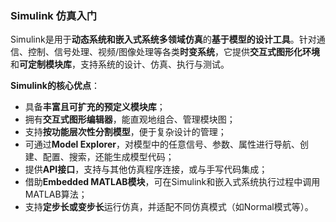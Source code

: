 ### Simulink 仿真入门

Simulink是用于**动态系统和嵌入式系统多领域仿真**的**基于模型的设计工具**。针对通信、控制、信号处理、视频/图像处理等各类**时变系统**，它提供**交互式图形化环境**和**可定制模块库**，支持系统的设计、仿真、执行与测试。

**Simulink的核心优点**：

- 具备**丰富且可扩充的预定义模块库**；
- 拥有**交互式图形编辑器**，能直观地组合、管理模块图；
- 支持**按功能层次性分割模型**，便于复杂设计的管理；
- 可通过**Model Explorer**，对模型中的任意信号、参数、属性进行导航、创建、配置、搜索，还能生成模型代码；
- 提供**API接口**，支持与其他仿真程序连接，或与手写代码集成；
- 借助**Embedded MATLAB模块**，可在Simulink和嵌入式系统执行过程中调用MATLAB算法；
- 支持**定步长或变步长**运行仿真，并适配不同仿真模式（如Normal模式等）。

